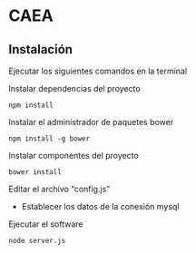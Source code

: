 CAEA
=============

Instalación
-----------

Ejecutar los siguientes comandos en la terminal

Instalar dependencias del proyecto
```
npm install
```
Instalar el administrador de paquetes bower

```
npm install -g bower
```

Instalar componentes del proyecto
```
bower install
```

Editar el archivo “config.js”

+ Establecer los datos de la conexión mysql


Ejecutar el software
```
node server.js
```
